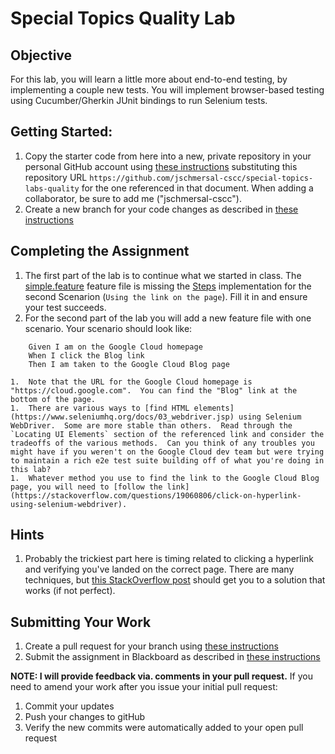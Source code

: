 # Special Topics Quality Lab

## Objective

For this lab, you will learn a little more about end-to-end testing, by implementing a couple new tests.  You will implement browser-based testing using Cucumber/Gherkin JUnit bindings to run Selenium tests.

## Getting Started:

1. Copy the starter code from here into a new, private repository in your personal GitHub account using [these instructions](https://github.com/jeff-anderson-cscc/submitting-assignments-lab#copy-the-starter-code-into-a-new-private-repository-in-your-personal-github-account) substituting this repository URL ``https://github.com/jschmersal-cscc/special-topics-labs-quality`` for the one referenced in that document.  When adding a collaborator, be sure to add me ("jschmersal-cscc").
2. Create a new branch for your code changes as described in [these instructions](https://github.com/jeff-anderson-cscc/submitting-assignments-lab#before-you-start-coding)


## Completing the Assignment

1. The first part of the lab is to continue what we started in class.  The [simple.feature](e2e/src/test/resources/edu/cscc/topics/quality/e2e/simple.feature) feature file is missing the [Steps](e2e/src/test/java/edu/cscc/topics/quality/e2e/Steps.java) implementation for the second Scenarion (`Using the link on the page`).  Fill it in and ensure your test succeeds.
1. For the second part of the lab you will add a new feature file with one scenario.  Your scenario should look like:
```
    Given I am on the Google Cloud homepage
    When I click the Blog link
    Then I am taken to the Google Cloud Blog page
```

    1.  Note that the URL for the Google Cloud homepage is "https://cloud.google.com".  You can find the "Blog" link at the bottom of the page. 
    1.  There are various ways to [find HTML elements](https://www.seleniumhq.org/docs/03_webdriver.jsp) using Selenium WebDriver.  Some are more stable than others.  Read through the `Locating UI Elements` section of the referenced link and consider the tradeoffs of the various methods.  Can you think of any troubles you might have if you weren't on the Google Cloud dev team but were trying to maintain a rich e2e test suite building off of what you're doing in this lab?
    1.  Whatever method you use to find the link to the Google Cloud Blog page, you will need to [follow the link](https://stackoverflow.com/questions/19060806/click-on-hyperlink-using-selenium-webdriver).

## Hints
1. Probably the trickiest part here is timing related to clicking a hyperlink and verifying you've landed on the correct page.  There are many techniques, but [this StackOverflow post](https://stackoverflow.com/questions/36590274/selenium-how-to-wait-until-page-is-completely-loaded) should get you to a solution that works (if not perfect).

## Submitting Your Work

1. Create a pull request for your branch using [these instructions](https://github.com/jeff-anderson-cscc/submitting-assignments-lab#once-you-are-ready-to-submit-your-work-for-grading)
1. Submit the assignment in Blackboard as described in [these instructions](https://github.com/jeff-anderson-cscc/submitting-assignments-lab#once-your-pull-request-is-created-and-i-am-added-as-a-reviewer)

__NOTE: I will provide feedback via. comments in your pull request.__
If you need to amend your work after you issue your initial pull request:

1. Commit your updates
1. Push your changes to gitHub
1. Verify the new commits were automatically added to your open pull request

